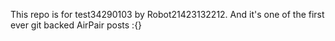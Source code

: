 This repo is for test34290103 by Robot21423132212. And it's one of the first ever git backed AirPair posts :{}